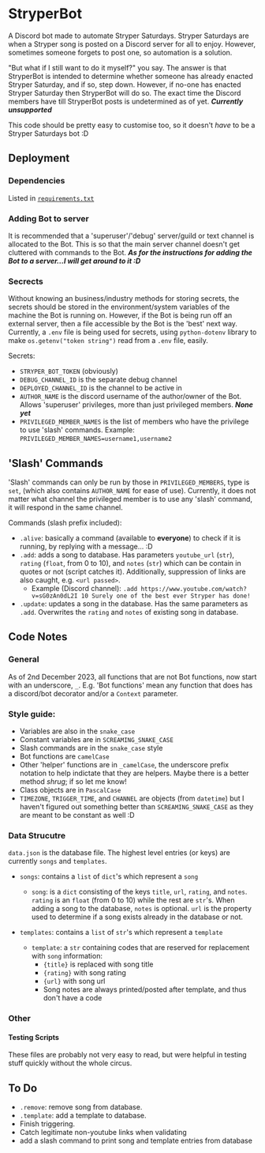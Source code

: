 # StryperBot
A Discord bot made to automate Stryper Saturdays. Stryper Saturdays are when a Stryper song is posted on a Discord server for all to enjoy. However, sometimes someone forgets to post one, so automation is a solution.

"But what if I still want to do it myself?" you say. The answer is that StryperBot is intended to determine whether someone has already enacted Stryper Saturday, and if so, step down. However, if no-one has enacted Stryper Saturday then StryperBot will do so. The exact time the Discord members have till StryperBot posts is undetermined as of yet. ***Currently unsupported***

This code should be pretty easy to customise too, so it doesn't *have* to be a Stryper Saturdays bot :D



## Deployment
### Dependencies
Listed in [`requirements.txt`](requirements.txt)


### Adding Bot to server
It is recommended that a 'superuser'/'debug' server/guild or text channel is allocated to the Bot. This is so that the main server channel doesn't get cluttered with commands to the Bot.
***As for the instructions for adding the Bot to a server...I will get around to it :D***


### Secrects
Without knowing an business/industry methods for storing secrets, the secrets should be stored in the environment/system variables of the machine the Bot is running on. However, if the Bot is being run off an external server, then a file accessible by the Bot is the 'best' next way. Currently, a `.env` file is being used for secrets, using `python-dotenv` library to make `os.getenv("token string")` read from a `.env` file, easily.

Secrets:
- `STRYPER_BOT_TOKEN` (obviously)
- `DEBUG_CHANNEL_ID` is the separate debug channel
- `DEPLOYED_CHANNEL_ID` is the channel to be active in
- `AUTHOR_NAME` is the discord username of the author/owner of the Bot. Allows 'superuser' privileges, more than just privileged members. ***None yet***
- `PRIVILEGED_MEMBER_NAMES` is the list of members who have the privilege to use 'slash' commands. Example: `PRIVILEGED_MEMBER_NAMES=username1,username2`



## 'Slash' Commands
'Slash' commands can only be run by those in `PRIVILEGED_MEMBERS`, type is `set`, (which also contains `AUTHOR_NAME` for ease of use). Currently, it does not matter what channel the privileged member is to use any 'slash' command, it will respond in the same channel.

Commands (slash prefix included):
- `.alive`: basically a command (available to **everyone**) to check if it is running, by replying with a message... :D
- `.add`: adds a song to database. Has parameters `youtube_url` (`str`), `rating` (`float`, from 0 to 10), and `notes` (`str`) which can be contain in quotes or not (script catches it). 
Additionally, suppression of links are also caught, e.g. `<url passed>`.
    - Example (Discord channel): `.add https://www.youtube.com/watch?v=sG0zAn0dL2I 10 Surely one of the best ever Stryper has done!`
- `.update`: updates a song in the database. Has the same parameters as `.add`. Overwrites the `rating` and `notes` of existing song in database.



## Code Notes
### General
As of 2nd December 2023, all functions that are not Bot functions, now start with an underscore, `_`. E.g. 'Bot functions' mean any function that does has a discord/bot decorator and/or a `Context` parameter.

### Style guide:
- Variables are also in the `snake_case`
- Constant variables are in `SCREAMING_SNAKE_CASE`
- Slash commands are in the `snake_case` style
- Bot functions are `camelCase`
- Other 'helper' functions are in `_camelCase`, the underscore prefix notation to help indictate that they are helpers. Maybe there is a better method *shrug*; if so let me know!
- Class objects are in `PascalCase`
- `TIMEZONE`, `TRIGGER_TIME`, and `CHANNEL` are objects (from `datetime`) but I haven't figured out something better than `SCREAMING_SNAKE_CASE` as they are meant to be constant as well :D


### Data Strucutre
`data.json` is the database file. The highest level entries (or keys) are currently `songs` and `templates`.
- `songs`: contains a `list` of `dict`'s which represent a `song`
    - `song`: is a `dict` consisting of the keys `title`, `url`, `rating`, and `notes`. `rating` is an `float` (from 0 to 10) while the rest are `str`'s. When adding a song to the database, `notes` is optional. `url` is the property used to determine if a song exists already in the database or not.

- `templates`: contains a `list` of `str`'s which represent a `template`
    - `template`: a `str` containing codes that are reserved for replacement with `song` information:
        - `{title}` is replaced with song title
        - `{rating}` with song rating
        - `{url}` with song url
        - Song notes are always printed/posted after template, and thus don't have a code


### Other
#### Testing Scripts
These files are probably not very easy to read, but were helpful in testing stuff quickly without the whole circus.

    

## To Do
- `.remove`: remove song from database.
- `.template`: add a template to database.
- Finish triggering.
- Catch legitimate non-youtube links when validating
- add a slash command to print song and template entries from database
